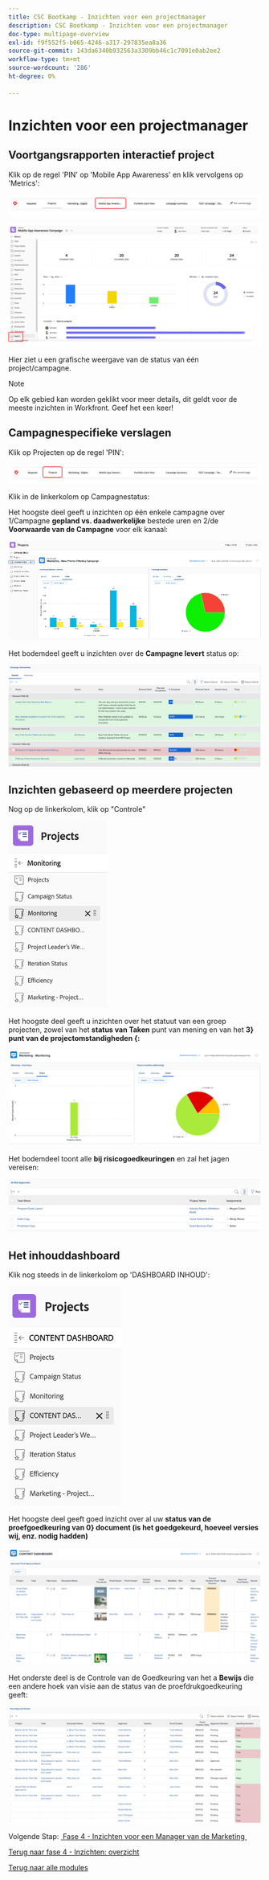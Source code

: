 ```yaml
---
title: CSC Bootkamp - Inzichten voor een projectmanager
description: CSC Bootkamp - Inzichten voor een projectmanager
doc-type: multipage-overview
exl-id: f9f552f5-b065-4246-a317-297835ea8a36
source-git-commit: 143da6340b932563a3309bb46c1c7091e0ab2ee2
workflow-type: tm+mt
source-wordcount: '286'
ht-degree: 0%

---
```


# Inzichten voor een projectmanager

## Voortgangsrapporten interactief project

Klik op de regel &#39;PIN&#39; op &#39;Mobile App Awareness&#39; en klik vervolgens op &#39;Metrics&#39;:

![&#x200B; klik mobiele app bewustzijn &#x200B;](./images/mobile-app-awareness.png)

![&#x200B; details van de Mening over het project &#x200B;](./images/awareness-view.png)

Hier ziet u een grafische weergave van de status van één project/campagne.

>[!NOTE]
>
> Op elk gebied kan worden geklikt voor meer details, dit geldt voor de meeste inzichten in Workfront. Geef het een keer!

## Campagnespecifieke verslagen

Klik op Projecten op de regel &#39;PIN&#39;:

![&#x200B; klik op projecten &#x200B;](./images/projects.png)

Klik in de linkerkolom op Campagnestatus:

Het hoogste deel geeft u inzichten op één enkele campagne over 1/Campagne **gepland vs. daadwerkelijke** bestede uren en 2/de **Voorwaarde van de Campagne** voor elk kanaal:

![&#x200B; Inzichten van de Campagne &#x200B;](./images/campaign-insights.png)

Het bodemdeel geeft u inzichten over de **Campagne levert** status op:

![&#x200B; campagneproducten &#x200B;](./images/deliverables-status.png)

## Inzichten gebaseerd op meerdere projecten

Nog op de linkerkolom, klik op &quot;Controle&quot;

![&#x200B; klik controle &#x200B;](./images/monitoring.png)

Het hoogste deel geeft u inzichten over het statuut van een groep projecten, zowel van het **status van Taken** punt van mening en van het **3&rbrace; punt van de projectomstandigheden &lbrace;:**

![&#x200B; overzicht &#x200B;](./images/group-status.png)

Het bodemdeel toont alle **bij risicogoedkeuringen** en zal het jagen vereisen:

![&#x200B; Geïdentificeerde risico&#39;s &#x200B;](./images/risk-approvals.png)

## Het inhouddashboard

Klik nog steeds in de linkerkolom op &#39;DASHBOARD INHOUD&#39;:

![&#x200B; klik inhouddashboard &#x200B;](./images/content-dashboard.png)

Het hoogste deel geeft goed inzicht over al uw **status van de proefgoedkeuring van 0&rbrace; document (is het goedgekeurd, hoeveel versies wij, enz. nodig hadden)**

![&#x200B; bewijs van goedkeuringen &#x200B;](./images/proof-of-approval.png)

Het onderste deel is de Controle van de Goedkeuring van het a **Bewijs** die een andere hoek van visie aan de status van de proefdrukgoedkeuring geeft:

![&#x200B; bewijs van goedkeuringsrevisies &#x200B;](./images/poa-review.png)

Volgende Stap: [&#x200B; Fase 4 - Inzichten voor een Manager van de Marketing &#x200B;](./marketing-manager.md)

[Terug naar fase 4 - Inzichten: overzicht](./overview.md)

[Terug naar alle modules](../../overview.md)

